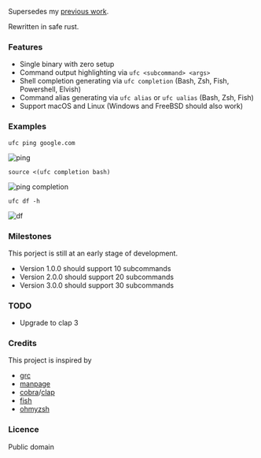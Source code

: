 Supersedes my [previous work](https://github.com/joeky888/ugc).

Rewritten in safe rust.

### Features

* Single binary with zero setup
* Command output highlighting via `ufc <subcommand> <args>`
* Shell completion generating via `ufc completion` (Bash, Zsh, Fish, Powershell, Elvish)
* Command alias generating via `ufc alias` or `ufc ualias` (Bash, Zsh, Fish)
* Support macOS and Linux (Windows and FreeBSD should also work)

### Examples

`ufc ping google.com`

![ping](https://i.imgur.com/tmjoQa0.png)

`source <(ufc completion bash)`

![ping completion](https://i.imgur.com/mlV1zuR.png)

`ufc df -h`

![df](https://i.imgur.com/0OP1hbW.png)

### Milestones

This porject is still at an early stage of development.

* Version 1.0.0 should support 10 subcommands
* Version 2.0.0 should support 20 subcommands
* Version 3.0.0 should support 30 subcommands

### TODO

* Upgrade to clap 3

### Credits

This project is inspired by

* [grc](https://github.com/garabik/grc)
* [manpage](https://en.wikipedia.org/wiki/Man_page)
* [cobra](https://github.com/spf13/cobra)/[clap](https://github.com/clap-rs/clap)
* [fish](https://github.com/fish-shell/fish-shell)
* [ohmyzsh](https://github.com/ohmyzsh/ohmyzsh)

### Licence

Public domain